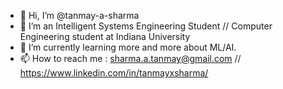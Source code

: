 - 👋 Hi, I’m @tanmay-a-sharma
- 👀 I’m an Intelligent Systems Engineering Student // Computer Engineering student at Indiana University
- 🌱 I’m currently learning more and more about ML/AI.
- 📫 How to reach me : sharma.a.tanmay@gmail.com // https://www.linkedin.com/in/tanmayxsharma/

<!---
tanmay-a-sharma/tanmay-a-sharma is a ✨ special ✨ repository because its `README.md` (this file) appears on your GitHub profile.
You can click the Preview link to take a look at your changes.
--->
